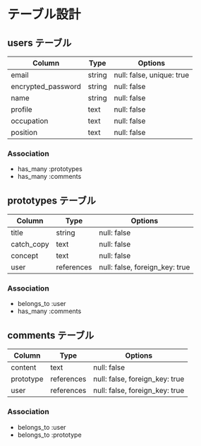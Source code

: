 # テーブル設計

## users テーブル

| Column             | Type       | Options                      |
| ------------------ | ---------- | ---------------------------- |
| email              | string     | null: false, unique: true    |
| encrypted_password | string     | null: false                  |
| name               | string     | null: false                  |
| profile            | text       | null: false                  |
| occupation         | text       | null: false                  |
| position           | text       | null: false                  |

### Association

- has_many :prototypes
- has_many :comments

## prototypes テーブル

| Column             | Type       | Options                       |
| ------------------ | ---------- | ----------------------------- |
| title              | string     | null: false                   |
| catch_copy         | text       | null: false                   |
| concept            | text       | null: false                   |
| user               | references | null: false, foreign_key: true|

### Association

- belongs_to :user
- has_many   :comments

## comments テーブル

| Column             | Type       | Options                        |
| ------------------ | ---------- | ------------------------------ |
| content            | text       | null: false                    |
| prototype          | references | null: false, foreign_key: true |
| user               | references | null: false, foreign_key: true |

### Association

- belongs_to :user
- belongs_to :prototype